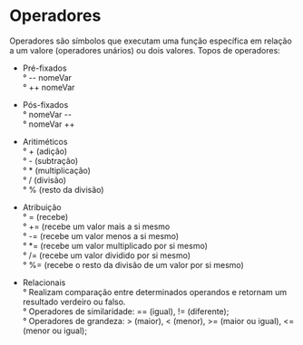 # Operadores

Operadores são símbolos que executam uma função específica em relação a um valore (operadores unários) ou dois valores. Topos de operadores:

* Pré-fixados
<br/>° -- nomeVar 
<br/>° ++ nomeVar 

* Pós-fixados
<br/>° nomeVar --
<br/>° nomeVar ++

* Aritiméticos
<br/>° + (adição)
<br/>° - (subtração)
<br/>° * (multiplicação)
<br/>° / (divisão)
<br/>° % (resto da divisão)

* Atribuição
<br/>° = (recebe)
<br/>° += (recebe um valor mais a si mesmo
<br/>° -= (recebe um valor menos a si mesmo)
<br/>° *= (recebe um valor multiplicado por si mesmo)
<br/>° /= (recebe um valor dividido por si mesmo)
<br/>° %= (recebe o resto da divisão de um valor por si mesmo)

* Relacionais
<br/>° Realizam comparação entre determinados operandos e retornam um resultado verdeiro ou falso.
<br/>° Operadores de similaridade: == (igual), != (diferente);
<br/>° Operadores de grandeza: > (maior), < (menor), >= (maior ou igual), <= (menor ou igual);
